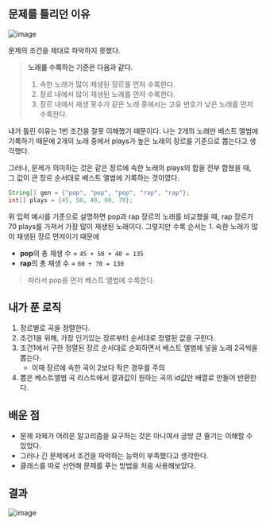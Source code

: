 ## 문제를 틀리던 이유
![image](https://github.com/12Ahn22/24CodingTest/assets/44540726/afb85aeb-fabe-4d4e-8e89-2f355a0fd200)

문제의 조건을 제대로 파악하지 못했다.

> **노래를 수록하는 기준은 다음과 같다.**
> 1. 속한 노래가 많이 재생된 장르를 먼저 수록한다.
> 2. 장르 내에서 많이 재생된 노래를 먼저 수록한다.
> 3. 장르 내에서 재생 횟수가 같은 노래 중에서는 고유 번호가 낮은 노래를 먼저 수록한다.

내가 틀린 이유는 1번 조건을 잘못 이해했기 때문이다. 나는 2개의 노래만 베스트 앨범에 기록하기 때문에 2개의 노래 중에서 plays가 높은 노래의 장르를 기준으로 뽑는다고 생각했다.

그러나, 문제가 의미하는 것은 같은 장르에 속한 노래의 plays의 합을 전부 합쳤을 때, 그 값이 큰 장르 순서대로 베스트 앨범에 기록하는 것이였다.

```java
String[] gen = {"pop", "pop", "pop", "rap", "rap"};
int[] plays = {45, 50, 40, 60, 70};
```
위 입력 예시를 기준으로 설명하면 pop과 rap 장르의 노래를 비교했을 때, rap 장르가 70 plays를 가져서 가장 많이 재생된 노래이다.
그렇지만 수록 순서는 1. 속한 노래가 많이 재생된 장르 먼저이기 때문에

- **pop**의 총 재생 수 = `45 + 50 + 40 = 135`
- **rap**의 총 재생 수 = `60 + 70 = 130`

> 따라서 pop을 먼저 베스트 앨범에 수록한다.

## 내가 푼 로직

1. 장르별로 곡을 정렬한다.
2. 조건1을 위해, 가장 인기있는 장르부터 순서대로 정렬된 값을 구한다.
3. 조건1에서 구한 정렬된 장르 순서대로 순회하면서 베스트 앨범에 넣을 노래 2곡씩을 뽑는다.
   - 이때 장르에 속한 곡이 2보다 작은 경우를 주의
4. 뽑은 베스트앨범 곡 리스트에서 결과값이 원하는 곡의 id값만 배열로 만들어 반환한다.

## 배운 점
- 문제 자체가 어려운 알고리즘을 요구하는 것은 아니여서 금방 큰 줄기는 이해할 수 있었다.
- 그러나 긴 문제에서 조건을 파악하는 능력이 부족했다고 생각한다.
- 클래스를 따로 선언해 문제를 푸는 방법을 처음 사용해보았다.

## 결과 
![image](https://github.com/12Ahn22/24CodingTest/assets/44540726/2d618663-89e5-4318-9350-2dc4c3fec6dd)